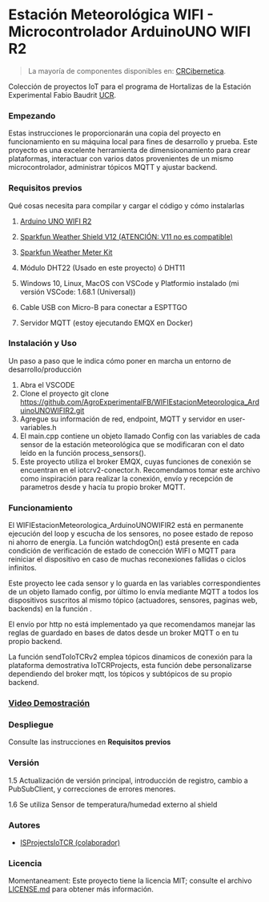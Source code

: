 # Estación Meteorológica WIFI - Microcontrolador ArduinoUNO WIFI R2

> La mayoría de componentes disponibles en: [CRCibernetica](https://www.crcibernetica.com).

Colección de proyectos IoT para el programa de Hortalizas de la Estación Experimental Fabio Baudrit [UCR](https://eeafbm.ucr.ac.cr/).


### Empezando

Estas instrucciones le proporcionarán una copia del proyecto en funcionamiento en su máquina local para fines de desarrollo y prueba. Este proyecto es una excelente herramienta de dimensioonamiento para crear plataformas, interactuar con varios datos provenientes de un mismo microcontrolador, administrar tópicos MQTT y ajustar backend.

### Requisitos previos

Qué cosas necesita para compilar y cargar el código y cómo instalarlas

1. [Arduino UNO WIFI R2](https://store-usa.arduino.cc/products/arduino-uno-wifi-rev2?selectedStore=us)

2. [Sparkfun Weather Shield V12 (ATENCIÓN: V11 no es compatible)](https://learn.sparkfun.com/tutorials/arduino-weather-shield-hookup-guide-v12/all)

3. [Sparkfun Weather Meter Kit](https://www.sparkfun.com/products/15901)

4. Módulo DHT22 (Usado en este proyecto) ó DHT11

5. Windows 10, Linux, MacOS con VSCode y Platformio instalado (mi versión VSCode: 1.68.1 (Universal))

6. Cable USB con Micro-B para conectar a ESPTTGO

7. Servidor MQTT (estoy ejecutando EMQX en Docker)



### Instalación y Uso

Un paso a paso que le indica cómo poner en marcha un entorno de desarrollo/producción

1. Abra el VSCODE
2. Clone el proyecto git clone https://github.com/AgroExperimentalFB/WIFIEstacionMeteorologica_ArduinoUNOWIFIR2.git
3. Agregue su información de red, endpoint, MQTT y servidor en user-variables.h
4. El main.cpp contiene un objeto llamado Config con las variables de cada sensor de la estación meteorológica que se modificaran con el dato leído en la función process_sensors().
5. Este proyecto utiliza el broker EMQX, cuyas funciones de conexión se encuentran en el iotcrv2-conector.h. Recomendamos tomar este archivo como inspiración para realizar la conexión, envío y recepción de parametros desde y hacía tu propio broker MQTT.


### Funcionamiento

El WIFIEstacionMeteorologica_ArduinoUNOWIFIR2 está en permanente ejecución del loop y escucha de los sensores, no posee estado de reposo ni ahorro de energía. La función watchdogOn() está presente en cada condición de verificación de estado de conección WIFI o MQTT para reiniciar el dispositivo en caso de muchas reconexiones fallidas o ciclos infinitos.

Este proyecto lee cada sensor y lo guarda en las variables correspondientes de un objeto llamado config, por último lo envía mediante MQTT a todos los dispositivos suscritos al mismo tópico (actuadores, sensores, paginas web, backends) en la función .

El envío por http no está implementado ya que recomendamos manejar las reglas de guardado en bases de datos desde un broker MQTT o en tu propio backend.

La función sendToIoTCRv2 emplea tópicos dinamicos de conexión para la plataforma demostrativa IoTCRProjects, esta función debe personalizarse dependiendo del broker mqtt, los tópicos y subtópicos de su propio backend.  

### [Video Demostración](https://youtu.be/IRQaIouT5iE)


### Despliegue

Consulte las instrucciones en **Requisitos previos**

### Versión

1.5 Actualización de versión principal, introducción de registro, cambio a PubSubClient, y correcciones de errores menores.

1.6 Se utiliza Sensor de temperatura/humedad externo al shield

### Autores

* [ISProjectsIoTCR (colaborador)](https://github.com/ISProjectsIoTCR)

### Licencia

Momentaneament: Este proyecto tiene la licencia MIT; consulte el archivo [LICENSE.md](LICENSE.md) para obtener más información.





